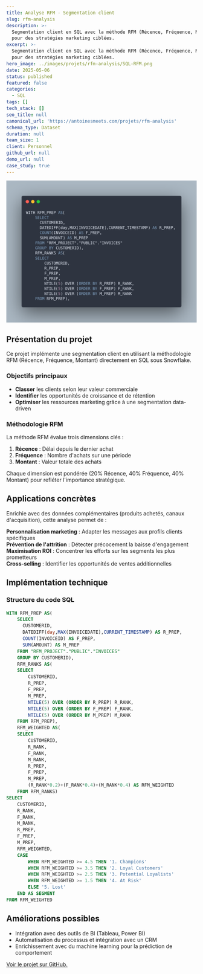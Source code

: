 ```yaml
---
title: Analyse RFM - Segmentation client
slug: rfm-analysis
description: >-
  Segmentation client en SQL avec la méthode RFM (Récence, Fréquence, Montant)
  pour des stratégies marketing ciblées.
excerpt: >-
  Segmentation client en SQL avec la méthode RFM (Récence, Fréquence, Montant)
  pour des stratégies marketing ciblées.
hero_image: ../images/projets/rfm-analysis/SQL-RFM.png
date: 2025-05-06
status: published
featured: false
categories:
  - SQL
tags: []
tech_stack: []
seo_title: null
canonical_url: 'https://antoinesmeets.com/projets/rfm-analysis'
schema_type: Dataset
duration: null
team_size: 1
client: Personnel
github_url: null
demo_url: null
case_study: true
---
```


![Aperçu du code SQL RFM](../../images/projets/rfm-analysis/SQL-RFM.png)

## Présentation du projet
Ce projet implémente une segmentation client en utilisant la méthodologie RFM (Récence, Fréquence, Montant) directement en SQL sous Snowflake. 

### Objectifs principaux
- **Classer** les clients selon leur valeur commerciale
- **Identifier** les opportunités de croissance et de rétention
- **Optimiser** les ressources marketing grâce à une segmentation data-driven

### Méthodologie RFM
La méthode RFM évalue trois dimensions clés :
1. **Récence** : Délai depuis le dernier achat
2. **Fréquence** : Nombre d'achats sur une période
3. **Montant** : Valeur totale des achats

Chaque dimension est pondérée (20% Récence, 40% Fréquence, 40% Montant) pour refléter l'importance stratégique.

## Applications concrètes
Enrichie avec des données complémentaires (produits achetés, canaux d'acquisition), cette analyse permet de :

**Personnalisation marketing** : Adapter les messages aux profils clients spécifiques  
**Prévention de l'attrition** : Détecter précocement la baisse d'engagement  
**Maximisation ROI** : Concentrer les efforts sur les segments les plus prometteurs  
**Cross-selling** : Identifier les opportunités de ventes additionnelles  

## Implémentation technique

### Structure du code SQL
```SQL 
WITH RFM_PREP AS(
    SELECT
      CUSTOMERID,
      DATEDIFF(day,MAX(INVOICEDATE),CURRENT_TIMESTAMP) AS R_PREP,
      COUNT(INVOICEID) AS F_PREP,
      SUM(AMOUNT) AS M_PREP
    FROM "RFM_PROJECT"."PUBLIC"."INVOICES"
    GROUP BY CUSTOMERID),
    RFM_RANKS AS(
    SELECT
        CUSTOMERID,
        R_PREP,
        F_PREP,
        M_PREP,
        NTILE(5) OVER (ORDER BY R_PREP) R_RANK,
        NTILE(5) OVER (ORDER BY F_PREP) F_RANK,
        NTILE(5) OVER (ORDER BY M_PREP) M_RANK
    FROM RFM_PREP),
    RFM_WEIGHTED AS(
    SELECT
        CUSTOMERID,
        R_RANK,
        F_RANK,
        M_RANK,
        R_PREP,
        F_PREP,
        M_PREP,
        (R_RANK*0.2)+(F_RANK*0.4)+(M_RANK*0.4) AS RFM_WEIGHTED
    FROM RFM_RANKS)
SELECT 
    CUSTOMERID,
    R_RANK,
    F_RANK,
    M_RANK,
    R_PREP,
    F_PREP,
    M_PREP,
    RFM_WEIGHTED,
    CASE
        WHEN RFM_WEIGHTED >= 4.5 THEN '1. Champions'
        WHEN RFM_WEIGHTED >= 3.5 THEN '2. Loyal Customers'
        WHEN RFM_WEIGHTED >= 2.5 THEN '3. Potential Loyalists'
        WHEN RFM_WEIGHTED >= 1.5 THEN '4. At Risk'
        ELSE '5. Lost'
    END AS SEGMENT
FROM RFM_WEIGHTED
```

## Améliorations possibles
- Intégration avec des outils de BI (Tableau, Power BI)
- Automatisation du processus et intégration avec un CRM
- Enrichissement avec du machine learning pour la prédiction de comportement

[Voir le projet sur GitHub.](https://github.com/antoinesmts/sql_rfm_analysis/)
